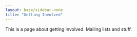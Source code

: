 ```yaml
---
layout: base/sidebar-none
title: "Getting Involved"
---
```


This is a page about getting involved. Mailing lists and stuff.
